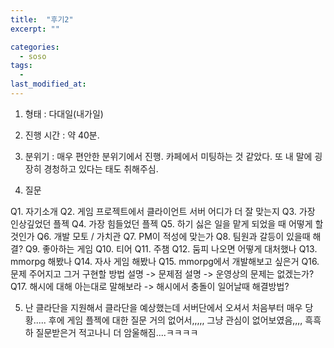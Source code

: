 ```yaml
---
title:  "후기2"
excerpt: ""

categories:
  - soso
tags:
  - 
last_modified_at: 
---
```


1. 형태 : 다대일(내가일)

2. 진행 시간 : 약 40분. 

3. 분위기 : 매우 편안한 분위기에서 진행. 카페에서 미팅하는 것 같았다. 또 내 말에 굉장히 경청하고 있다는 태도 취해주심. 

4. 질문

Q1. 자기소개
Q2. 게임 프로젝트에서 클라이언트 서버 어디가 더 잘 맞는지
Q3. 가장 인상깊었던 플젝
Q4. 가장 힘들었던 플젝
Q5. 하기 싫은 일을 맡게 되었을 때 어떻게 할 것인가
Q6. 개발 모토 / 가치관
Q7. PM이 적성에 맞는가
Q8. 팀원과 갈등이 있을때 해결?
Q9. 좋아하는 게임
Q10. 티어
Q11. 주챔
Q12. 둠피 나오면 어떻게 대처했나
Q13. mmorpg 해봤나
Q14. 자사 게임 해봤나
Q15. mmorpg에서 개발해보고 싶은거
Q16. 문제 주어지고 그거 구현할 방법 설명 -> 문제점 설명 -> 운영상의 문제는 없겠는가?
Q17. 해시에 대해 아는대로 말해보라 -> 해시에서 충돌이 일어날때 해결방법?


5. 난 클라단을 지원해서 클라단을 예상했는데 서버단에서 오셔서 처음부터 매우 당황..... 후에 게임 플젝에 대한 질문 거의 없어서,,,,, 그냥 관심이 없어보였음,,,, 흑흑 하 질문받은거 적고나니
더 암울해짐....ㅋㅋㅋㅋ
